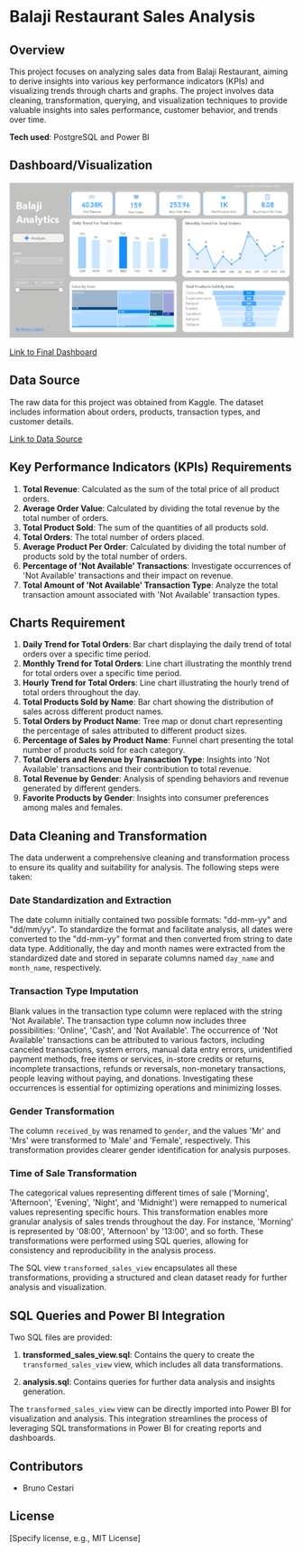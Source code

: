 # Balaji Restaurant Sales Analysis

## Overview
This project focuses on analyzing sales data from Balaji Restaurant, aiming to derive insights into various key performance indicators (KPIs) and visualizing trends through charts and graphs. The project involves data cleaning, transformation, querying, and visualization techniques to provide valuable insights into sales performance, customer behavior, and trends over time.

**Tech used**: PostgreSQL and Power BI

## Dashboard/Visualization

![GitHub Logo](https://github.com/BrunoCestari/Balaji-Restaurant-Sales-Analysis/blob/main/images/dashboard.gif)


[Link to Final Dashboard](https://app.powerbi.com/view?r=eyJrIjoiMmM3MzY0YzItM2I0Ny00ZGI1LTg2YzAtNmJhZTY5MzA0MzMxIiwidCI6Ijg4MjY2Y2Q5LTQzMzQtNDkzMi1hYWNkLWJiOGE2OWY1Mjk1MyJ9)

## Data Source
The raw data for this project was obtained from Kaggle. The dataset includes information about orders, products, transaction types, and customer details.

[Link to Data Source](https://www.kaggle.com/datasets/rajatsurana979/fast-food-sales-report/data)

## Key Performance Indicators (KPIs) Requirements
1. **Total Revenue**: Calculated as the sum of the total price of all product orders.
2. **Average Order Value**: Calculated by dividing the total revenue by the total number of orders.
3. **Total Product Sold**: The sum of the quantities of all products sold.
4. **Total Orders**: The total number of orders placed.
5. **Average Product Per Order**: Calculated by dividing the total number of products sold by the total number of orders.
6. **Percentage of 'Not Available' Transactions**: Investigate occurrences of 'Not Available' transactions and their impact on revenue.
7. **Total Amount of 'Not Available' Transaction Type**: Analyze the total transaction amount associated with 'Not Available' transaction types.

## Charts Requirement
1. **Daily Trend for Total Orders**: Bar chart displaying the daily trend of total orders over a specific time period.
2. **Monthly Trend for Total Orders**: Line chart illustrating the monthly trend for total orders over a specific time period.
3. **Hourly Trend for Total Orders**: Line chart illustrating the hourly trend of total orders throughout the day.
4. **Total Products Sold by Name**: Bar chart showing the distribution of sales across different product names.
5. **Total Orders by Product Name**: Tree map or donut chart representing the percentage of sales attributed to different product sizes.
6. **Percentage of Sales by Product Name**: Funnel chart presenting the total number of products sold for each category.
7. **Total Orders and Revenue by Transaction Type**: Insights into 'Not Available' transactions and their contribution to total revenue.
8. **Total Revenue by Gender**: Analysis of spending behaviors and revenue generated by different genders.
9. **Favorite Products by Gender**: Insights into consumer preferences among males and females.

## Data Cleaning and Transformation

The data underwent a comprehensive cleaning and transformation process to ensure its quality and suitability for analysis. The following steps were taken:

### Date Standardization and Extraction
The date column initially contained two possible formats: "dd-mm-yy" and "dd/mm/yy". To standardize the format and facilitate analysis, all dates were converted to the "dd-mm-yy" format and then converted from string to date data type. Additionally, the day and month names were extracted from the standardized date and stored in separate columns named `day_name` and `month_name`, respectively.

### Transaction Type Imputation
Blank values in the transaction type column were replaced with the string 'Not Available'. The transaction type column now includes three possibilities: 'Online', 'Cash', and 'Not Available'. The occurrence of 'Not Available' transactions can be attributed to various factors, including canceled transactions, system errors, manual data entry errors, unidentified payment methods, free items or services, in-store credits or returns, incomplete transactions, refunds or reversals, non-monetary transactions, people leaving without paying, and donations. Investigating these occurrences is essential for optimizing operations and minimizing losses.

### Gender Transformation
The column `received_by` was renamed to `gender`, and the values 'Mr' and 'Mrs' were transformed to 'Male' and 'Female', respectively. This transformation provides clearer gender identification for analysis purposes.

### Time of Sale Transformation
The categorical values representing different times of sale ('Morning', 'Afternoon', 'Evening', 'Night', and 'Midnight') were remapped to numerical values representing specific hours. This transformation enables more granular analysis of sales trends throughout the day. For instance, 'Morning' is represented by '08:00', 'Afternoon' by '13:00', and so forth. These transformations were performed using SQL queries, allowing for consistency and reproducibility in the analysis process.

The SQL view `transformed_sales_view` encapsulates all these transformations, providing a structured and clean dataset ready for further analysis and visualization.


## SQL Queries and Power BI Integration

Two SQL files are provided:

1. **transformed_sales_view.sql**: Contains the query to create the `transformed_sales_view` view, which includes all data transformations.
   
2. **analysis.sql**: Contains queries for further data analysis and insights generation.

The `transformed_sales_view` view can be directly imported into Power BI for visualization and analysis. This integration streamlines the process of leveraging SQL transformations in Power BI for creating reports and dashboards.




## Contributors
- Bruno Cestari

## License
[Specify license, e.g., MIT License]
